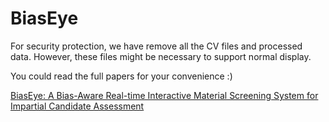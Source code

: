 # BiasEye
For security protection, we have remove all the CV files and processed data. However, these files might be necessary to support normal display.

You could read the full papers for your convenience :)

[BiasEye: A Bias-Aware Real-time Interactive Material Screening System for Impartial Candidate Assessment](https://arxiv.org/pdf/2402.09148.pdf)
